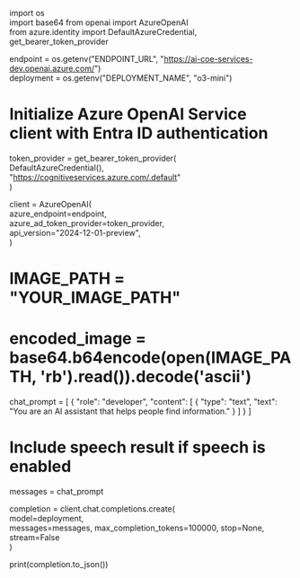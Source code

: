 import os  
import base64
from openai import AzureOpenAI  
from azure.identity import DefaultAzureCredential, get_bearer_token_provider  
        
endpoint = os.getenv("ENDPOINT_URL", "https://ai-coe-services-dev.openai.azure.com/")  
deployment = os.getenv("DEPLOYMENT_NAME", "o3-mini")  
      
# Initialize Azure OpenAI Service client with Entra ID authentication
token_provider = get_bearer_token_provider(  
    DefaultAzureCredential(),  
    "https://cognitiveservices.azure.com/.default"  
)  
  
client = AzureOpenAI(  
    azure_endpoint=endpoint,  
    azure_ad_token_provider=token_provider,  
    api_version="2024-12-01-preview",  
)  
  

# IMAGE_PATH = "YOUR_IMAGE_PATH"
# encoded_image = base64.b64encode(open(IMAGE_PATH, 'rb').read()).decode('ascii')
chat_prompt = [
    {
        "role": "developer",
        "content": [
            {
                "type": "text",
                "text": "You are an AI assistant that helps people find information."
            }
        ]
    }
] 
    
# Include speech result if speech is enabled  
messages = chat_prompt 

completion = client.chat.completions.create(  
    model=deployment,  
    messages=messages,
    max_completion_tokens=100000,
    stop=None,  
    stream=False  
)  
  
print(completion.to_json())  
